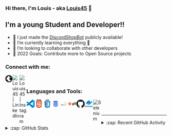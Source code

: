 ### Hi there, I'm Louis - aka [Louis45][website] 👋 

## I'm a young Student and Developer!!

- 🔭 I just made the [DiscordShopBot](https://github.com/Luois45/DiscordShopBot) publicly available!
- 🌱 I’m currently learning everything 🤣
- 👯 I’m looking to collaborate with other developers
- 🥅 2022 Goals: Contribute more to Open Source projects

### Connect with me:

[<img align="left" alt="linktree.louis45.de" width="22px" src="https://raw.githubusercontent.com/iconic/open-iconic/master/svg/globe.svg" />][website]
[<img align="left" alt="Louis45 | LinkedIn" width="22px" src="https://cdn.jsdelivr.net/npm/simple-icons@v3/icons/linkedin.svg" />][linkedin]
[<img align="left" alt="Louis45 | Instagram" width="22px" src="https://cdn.jsdelivr.net/npm/simple-icons@v3/icons/instagram.svg" />][instagram]

<br />

### Languages and Tools:

[<img align="left" alt="Visual Studio Code" width="26px" src="https://raw.githubusercontent.com/github/explore/bbd48b997e8d0bef63f676eca4da5e1f76487b56/topics/visual-studio-code/visual-studio-code.png" />](https://github.com/topics/visual-studio-code)
[<img align="left" alt="HTML" width="26px" src="https://raw.githubusercontent.com/github/explore/80688e429a7d4ef2fca1e82350fe8e3517d3494d/topics/html/html.png" />](https://github.com/topics/html)
[<img align="left" alt="CSS" width="26px" src="https://raw.githubusercontent.com/github/explore/80688e429a7d4ef2fca1e82350fe8e3517d3494d/topics/css/css.png" />](https://github.com/topics/css)
[<img align="left" alt="SQL" width="26px" src="https://raw.githubusercontent.com/github/explore/80688e429a7d4ef2fca1e82350fe8e3517d3494d/topics/sql/sql.png" />](https://github.com/topics/sql)
[<img align="left" alt="MySQL" width="26px" src="https://raw.githubusercontent.com/github/explore/80688e429a7d4ef2fca1e82350fe8e3517d3494d/topics/mysql/mysql.png" />](https://raw.githubusercontent.com/github/explore/80688e429a7d4ef2fca1e82350fe8e3517d3494d/topics/sql/sql.png)
[<img align="left" alt="Git" width="26px" src="https://raw.githubusercontent.com/github/explore/80688e429a7d4ef2fca1e82350fe8e3517d3494d/topics/git/git.png" />](https://github.com/topics/git)
[<img align="left" alt="GitHub" width="26px" src="https://raw.githubusercontent.com/github/explore/78df643247d429f6cc873026c0622819ad797942/topics/github/github.png" />](https://github.com/topics/github)
[<img align="left" alt="GitHub" width="26px" src="https://raw.githubusercontent.com/github/explore/80688e429a7d4ef2fca1e82350fe8e3517d3494d/topics/docker/docker.png" />](https://github.com/topics/docker)
[<img align="left" alt="Selenium" width="26px" src="https://camo.githubusercontent.com/4b95df4d6ca7a01afc25d27159804dc5a7d0df41d8131aaf50c9f84847dfda21/68747470733a2f2f73656c656e69756d2e6465762f696d616765732f73656c656e69756d5f6c6f676f5f7371756172655f677265656e2e706e67" />](https://github.com/topics/selenium)

<br />
<br />

---

<details>
  <summary>:zap: Recent GitHub Activity</summary>
  
<!--START_SECTION:activity-->
1. 🗣 Commented on [#203](https://github.com/MrPowerScripts/reddit-karma-farming-bot/issues/203) in [MrPowerScripts/reddit-karma-farming-bot](https://github.com/MrPowerScripts/reddit-karma-farming-bot)
2. ❌ Closed PR [#204](https://github.com/MrPowerScripts/reddit-karma-farming-bot/pull/204) in [MrPowerScripts/reddit-karma-farming-bot](https://github.com/MrPowerScripts/reddit-karma-farming-bot)
3. ❗️ Closed issue [#203](https://github.com/MrPowerScripts/reddit-karma-farming-bot/issues/203) in [MrPowerScripts/reddit-karma-farming-bot](https://github.com/MrPowerScripts/reddit-karma-farming-bot)
4. 🗣 Commented on [#203](https://github.com/MrPowerScripts/reddit-karma-farming-bot/issues/203) in [MrPowerScripts/reddit-karma-farming-bot](https://github.com/MrPowerScripts/reddit-karma-farming-bot)
5. 🗣 Commented on [#9](https://github.com/5x/easy-steam-free-packages/issues/9) in [5x/easy-steam-free-packages](https://github.com/5x/easy-steam-free-packages)
6. 💪 Opened PR [#204](https://github.com/MrPowerScripts/reddit-karma-farming-bot/pull/204) in [MrPowerScripts/reddit-karma-farming-bot](https://github.com/MrPowerScripts/reddit-karma-farming-bot)
7. 🗣 Commented on [#203](https://github.com/MrPowerScripts/reddit-karma-farming-bot/issues/203) in [MrPowerScripts/reddit-karma-farming-bot](https://github.com/MrPowerScripts/reddit-karma-farming-bot)
8. 🗣 Commented on [#203](https://github.com/MrPowerScripts/reddit-karma-farming-bot/issues/203) in [MrPowerScripts/reddit-karma-farming-bot](https://github.com/MrPowerScripts/reddit-karma-farming-bot)
9. ❗️ Opened issue [#203](https://github.com/MrPowerScripts/reddit-karma-farming-bot/issues/203) in [MrPowerScripts/reddit-karma-farming-bot](https://github.com/MrPowerScripts/reddit-karma-farming-bot)
10. 🗣 Commented on [#187](https://github.com/MrPowerScripts/reddit-karma-farming-bot/issues/187) in [MrPowerScripts/reddit-karma-farming-bot](https://github.com/MrPowerScripts/reddit-karma-farming-bot)
<!--END_SECTION:activity-->

</details>

<details>
  <summary>:zap: GitHub Stats</summary>

  <img align="left" alt="Luois45's GitHub Stats" src="https://github-readme-stats.vercel.app/api?username=Luois45&count_private=true" />

</details>

[website]: https://linktree.louis45.de/
[instagram]: https://rebrand.ly/instagram-45
[linkedin]: https://rebrand.ly/linkedin-45
